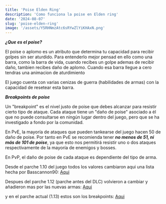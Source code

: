 ```yaml
---
title: 'Poise Elden Ring'
description: 'Como funciona la poise en Elden ring'
date: '2024-08-07'
slug: 'poise-elden-ring'
image: '/assets/Y5RHNmzAtc6sRYwZlYiKHAxN.png'
---
```

***¿Que es el poise?***

El poise o aplomo es un atributo que determina tu capacidad para recibir golpes sin ser aturdido. Para entenderlo mejor pensad en ello como una barra, como la barra de vida, cuando recibes un golpe ademas de recibir daño, tambien recibes daño de aplomo. 
Cuando esa barra llegue a cero tendras una animacion de aturdimiento

El juego cuenta con varias cenizas de guerra (habilidades de armas) con la capacidad de resetear esta barra.


***Breakpoints de poise***

Un "breakpoint" es el nivel justo de poise que debes alcanzar para resistir cierto tipo de ataque. Cada ataque tiene un "daño de poise" asociado a él que no puede consultarse en ningún lugar dentro del juego, pero que se ha investigado a fondo por la comunidad.

En PvE, la mayoría de ataques que pueden tankearse del juego hacen 50 de daño de poise. Por tanto en PvE se recomienda tener ***no menos de 51, ni más de 101 de poise***, ya que esto nos permitirá resistir uno o dos ataques respectivamente de la mayoría de enemigos y bosses.

En PvP, el daño de poise de cada ataque es dependiente del tipo de arma. 

Desde el parche 1.10 del juego todos los valores cambiaron aqui una lista hecha por Basscannon90: [Aqui](https://docs.google.com/spreadsheets/d/1pHudihNsTW3LNP9-AqPKybhwyftl5QI1pD09kl986Ok/edit#gid=0)

Despues del parche 1.12 (parche antes del DLC) volvieron a cambiar y añadieron mas por las nuevas armas: [Aqui](https://docs.google.com/spreadsheets/d/1j4bpTbsnp5Xsgw9TP2xv6d8R4qk0ErpE9r_5LGIDraU/edit?gid=419422255#gid=419422255)

y en el parche actual (1.13) estos son los breakpoints: <blue>[Aqui](https://docs.google.com/spreadsheets/d/1j4bpTbsnp5Xsgw9TP2xv6d8R4qk0ErpE9r_5LGIDraU/edit?gid=419422255#gid=419422255)</blue>
